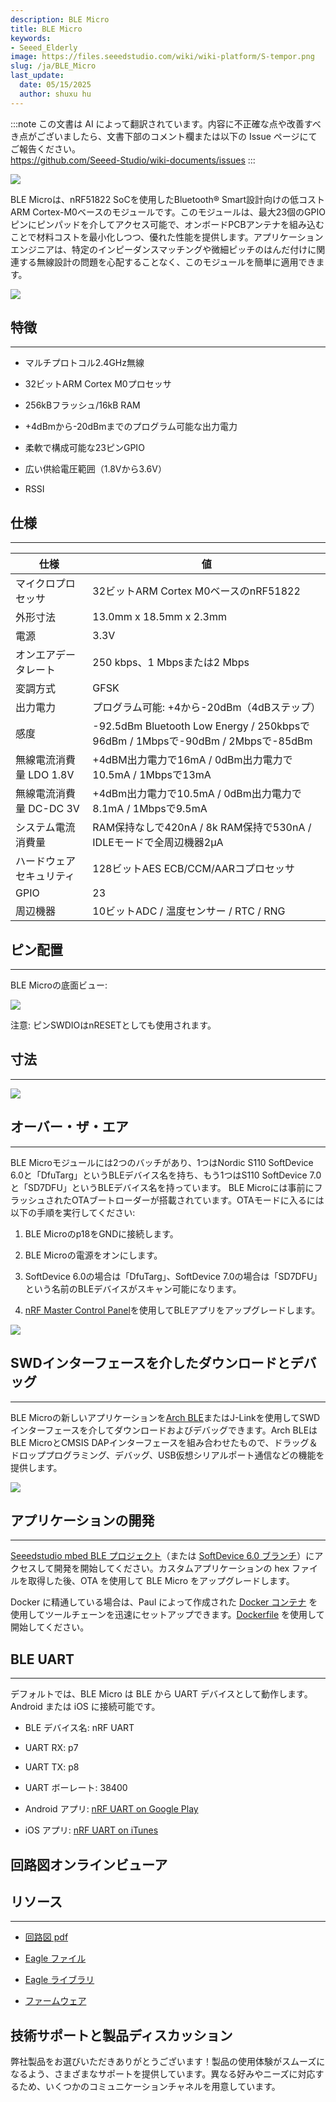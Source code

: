 ```yaml
---
description: BLE Micro
title: BLE Micro
keywords:
- Seeed_Elderly
image: https://files.seeedstudio.com/wiki/wiki-platform/S-tempor.png
slug: /ja/BLE_Micro
last_update:
  date: 05/15/2025
  author: shuxu hu
---
```

:::note
この文書は AI によって翻訳されています。内容に不正確な点や改善すべき点がございましたら、文書下部のコメント欄または以下の Issue ページにてご報告ください。  
https://github.com/Seeed-Studio/wiki-documents/issues
:::

![](https://files.seeedstudio.com/wiki/BLE_Micro/img/BLE%20Micro_03.jpg)

BLE Microは、nRF51822 SoCを使用したBluetooth® Smart設計向けの低コストARM Cortex-M0ベースのモジュールです。このモジュールは、最大23個のGPIOピンにピンパッドを介してアクセス可能で、オンボードPCBアンテナを組み込むことで材料コストを最小化しつつ、優れた性能を提供します。アプリケーションエンジニアは、特定のインピーダンスマッチングや微細ピッチのはんだ付けに関連する無線設計の問題を心配することなく、このモジュールを簡単に適用できます。

[![](https://files.seeedstudio.com/wiki/Seeed-WiKi/docs/images/300px-Get_One_Now_Banner-ragular.png)](https://www.seeedstudio.com/Seeed-Micro-BLE-Module-w%26-Cortex-M0-Based-nRF51822-SoC-p-1975.html)

## 特徴
---
*   マルチプロトコル2.4GHz無線

*   32ビットARM Cortex M0プロセッサ

*   256kBフラッシュ/16kB RAM

*   +4dBmから-20dBmまでのプログラム可能な出力電力

*   柔軟で構成可能な23ピンGPIO

*   広い供給電圧範囲（1.8Vから3.6V）

*   RSSI


## 仕様
---
仕様|値
--|--
マイクロプロセッサ|32ビットARM Cortex M0ベースのnRF51822
外形寸法|13.0mm x 18.5mm x 2.3mm
電源|3.3V
オンエアデータレート|250 kbps、1 Mbpsまたは2 Mbps
変調方式|GFSK
出力電力|プログラム可能: +4から-20dBm（4dBステップ）
感度|-92.5dBm Bluetooth Low Energy / 250kbpsで96dBm / 1Mbpsで-90dBm / 2Mbpsで-85dBm
無線電流消費量 LDO 1.8V|+4dBM出力電力で16mA / 0dBm出力電力で10.5mA / 1Mbpsで13mA
無線電流消費量 DC-DC 3V|+4dBm出力電力で10.5mA / 0dBm出力電力で8.1mA / 1Mbpsで9.5mA
システム電流消費量|RAM保持なしで420nA / 8k RAM保持で530nA / IDLEモードで全周辺機器2μA
ハードウェアセキュリティ|128ビットAES ECB/CCM/AARコプロセッサ
GPIO|23
周辺機器|10ビットADC / 温度センサー / RTC / RNG

## ピン配置
---

BLE Microの底面ビュー:

![](https://files.seeedstudio.com/wiki/BLE_Micro/img/BLE_Micro_Pinout.png)

注意: ピンSWDIOはnRESETとしても使用されます。


## 寸法
---

![](https://files.seeedstudio.com/wiki/BLE_Micro/img/BLE_Micro_Dimension.jpeg)

## オーバー・ザ・エア
---
BLE Microモジュールには2つのバッチがあり、1つはNordic S110 SoftDevice 6.0と「DfuTarg」というBLEデバイス名を持ち、もう1つはS110 SoftDevice 7.0と「SD7DFU」というBLEデバイス名を持っています。
BLE Microには事前にフラッシュされたOTAブートローダーが搭載されています。OTAモードに入るには以下の手順を実行してください:

1. BLE Microのp18をGNDに接続します。

2. BLE Microの電源をオンにします。

3. SoftDevice 6.0の場合は「DfuTarg」、SoftDevice 7.0の場合は「SD7DFU」という名前のBLEデバイスがスキャン可能になります。

4. [nRF Master Control Panel](https://play.google.com/store/apps/details?id=no.nordicsemi.android.mcp)を使用してBLEアプリをアップグレードします。

![](https://files.seeedstudio.com/wiki/BLE_Micro/img/Ota-ui.png)

## SWDインターフェースを介したダウンロードとデバッグ
---
BLE Microの新しいアプリケーションを[Arch BLE](https://www.seeedstudio.com/depot/Arch-BLE-p-1998.html)またはJ-Linkを使用してSWDインターフェースを介してダウンロードおよびデバッグできます。Arch BLEはBLE MicroとCMSIS DAPインターフェースを組み合わせたもので、ドラッグ＆ドロッププログラミング、デバッグ、USB仮想シリアルポート通信などの機能を提供します。

![](https://files.seeedstudio.com/wiki/BLE_Micro/img/Using_arch_ble_to_flash_ble_micro.png)

## アプリケーションの開発
---
[Seeedstudio mbed BLE プロジェクト](https://github.com/Seeed-Studio/mbed_ble)（または [SoftDevice 6.0 ブランチ](https://github.com/Seeed-Studio/mbed_ble/tree/softdevice_v6)）にアクセスして開発を開始してください。カスタムアプリケーションの hex ファイルを取得した後、OTA を使用して BLE Micro をアップグレードします。

Docker に精通している場合は、Paul によって作成された [Docker コンテナ](https://registry.hub.docker.com/u/skyplabs/ble-micro/) を使用してツールチェーンを迅速にセットアップできます。[Dockerfile](https://github.com/SkypLabs/ble_micro_dockerfile) を使用して開始してください。

<!-- [Arch BLE](https://www.seeedstudio.com/depot/Arch-BLE-p-1998.html) をお持ちの場合は、[ARM mbed クラウドベース IDE](https://developer.mbed.org/compiler/) を使用することもできます。[Arch BLE wiki](/ja/Arch_BLE) も参照してください。 -->

## BLE UART
---
デフォルトでは、BLE Micro は BLE から UART デバイスとして動作します。Android または iOS に接続可能です。

*   BLE デバイス名: nRF UART

*   UART RX: p7

*   UART TX: p8

*   UART ボーレート: 38400

*   Android アプリ: [nRF UART on Google Play](https://play.google.com/store/apps/details?id=com.nordicsemi.nrfUARTv2&amp;hl=en)

*   iOS アプリ: [nRF UART on iTunes](https://itunes.apple.com/us/app/nrf-uart/id614594903?mt=8)


## 回路図オンラインビューア

<div className="altium-ecad-viewer" data-project-src="https://files.seeedstudio.com/wiki/BLE_Micro/res/BLE_Micro_v1.0.zip" style={{borderRadius: '0px 0px 4px 4px', height: 500, borderStyle: 'solid', borderWidth: 1, borderColor: 'rgb(241, 241, 241)', overflow: 'hidden', maxWidth: 1280, maxHeight: 700, boxSizing: 'border-box'}}>
</div>


## リソース
---
*   [回路図 pdf](https://files.seeedstudio.com/wiki/BLE_Micro/res/BLE_Micro.pdf)

*   [Eagle ファイル](https://files.seeedstudio.com/wiki/BLE_Micro/res/BLE_Micro_v1.0.zip)

*   [Eagle ライブラリ](https://files.seeedstudio.com/wiki/BLE_Micro/res/BLE_Micro_Eagle_Library.zip)

*   [ファームウェア](https://files.seeedstudio.com/wiki/BLE_Micro/res/Ble_micro_firmware.zip)

## 技術サポートと製品ディスカッション

弊社製品をお選びいただきありがとうございます！製品の使用体験がスムーズになるよう、さまざまなサポートを提供しています。異なる好みやニーズに対応するため、いくつかのコミュニケーションチャネルを用意しています。

<div class="button_tech_support_container">
<a href="https://forum.seeedstudio.com/" class="button_forum"></a> 
<a href="https://www.seeedstudio.com/contacts" class="button_email"></a>
</div>

<div class="button_tech_support_container">
<a href="https://discord.gg/eWkprNDMU7" class="button_discord"></a> 
<a href="https://github.com/Seeed-Studio/wiki-documents/discussions/69" class="button_discussion"></a>
</div>